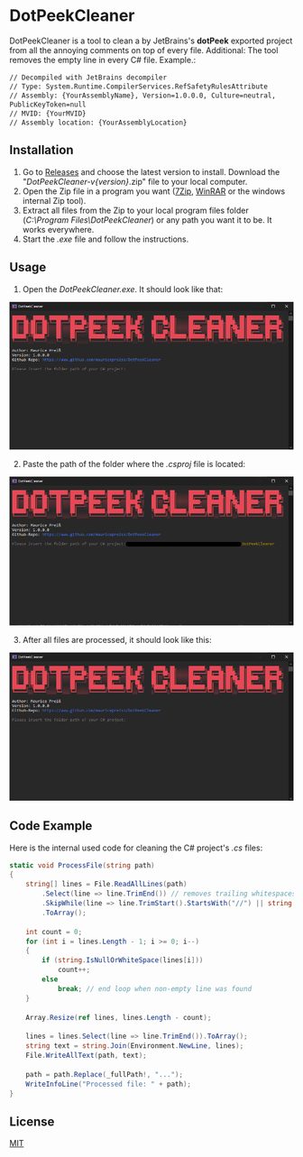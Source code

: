 # DotPeekCleaner

DotPeekCleaner is a tool to clean a by JetBrains's **dotPeek** exported project from all the annoying comments on top of every file. Additional: The tool removes the empty line in every C# file.
Example.:
```
// Decompiled with JetBrains decompiler
// Type: System.Runtime.CompilerServices.RefSafetyRulesAttribute
// Assembly: {YourAssemblyName}, Version=1.0.0.0, Culture=neutral, PublicKeyToken=null
// MVID: {YourMVID}
// Assembly location: {YourAssemblyLocation}
```

## Installation

1. Go to [Releases](https://github.com/mauricepreiss/DotPeekCleaner/releases) and choose the latest version to install. Download the "*DotPeekCleaner-v{version}*.zip" file to your local computer.
2. Open the Zip file in a program you want ([7Zip](https://www.7-zip.org/), [WinRAR](https://winrar.de/) or the windows internal Zip tool).
3. Extract all files from the Zip to your local program files folder (*C:\Program Files\DotPeekCleaner*) or any path you want it to be. It works everywhere.
4. Start the *.exe* file and follow the instructions.

## Usage
1. Open the *DotPeekCleaner.exe*. It should look like that:

![UI Image 1](https://raw.githubusercontent.com/mauricepreiss/mauricepreiss/main/dotPeekCleaner-screenshot.png)

2. Paste the path of the folder where the *.csproj* file is located:

![UI Image 2](https://raw.githubusercontent.com/mauricepreiss/mauricepreiss/main/dotPeekCleaner-screenshot2.png)

3. After all files are processed, it should look like this:

![UI Image 3](https://raw.githubusercontent.com/mauricepreiss/mauricepreiss/main/dotPeekCleaner-screenshot.png)

## Code Example
Here is the internal used code for cleaning the C# project's *.cs* files:

```csharp
static void ProcessFile(string path)
{
    string[] lines = File.ReadAllLines(path)
        .Select(line => line.TrimEnd()) // removes trailing whitespaces
        .SkipWhile(line => line.TrimStart().StartsWith("//") || string.IsNullOrWhiteSpace(line))
        .ToArray();

    int count = 0;
    for (int i = lines.Length - 1; i >= 0; i--)
    {
        if (string.IsNullOrWhiteSpace(lines[i]))
            count++;
        else
            break; // end loop when non-empty line was found
    }

    Array.Resize(ref lines, lines.Length - count);

    lines = lines.Select(line => line.TrimEnd()).ToArray();
    string text = string.Join(Environment.NewLine, lines);
    File.WriteAllText(path, text);

    path = path.Replace(_fullPath!, "...");
    WriteInfoLine("Processed file: " + path);
}
```

## License

[MIT](https://choosealicense.com/licenses/mit/)
